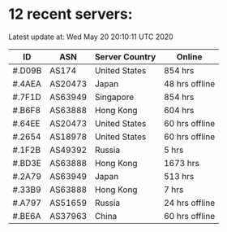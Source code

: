 # 12 recent servers:

Latest update at: Wed May 20 20:10:11 UTC 2020

| ID | ASN | Server Country | Online |
| -- | --- | -------------- | ------ |
| #.D09B | AS174 | United States | 854 hrs |
| #.4AEA | AS20473 | Japan | 48 hrs offline |
| #.7F1D | AS63949 | Singapore | 854 hrs |
| #.B6F8 | AS63888 | Hong Kong | 604 hrs |
| #.64EE | AS20473 | United States | 60 hrs offline |
| #.2654 | AS18978 | United States | 60 hrs offline |
| #.1F2B | AS49392 | Russia | 5 hrs |
| #.BD3E | AS63888 | Hong Kong | 1673 hrs |
| #.2A79 | AS63949 | Japan | 513 hrs |
| #.33B9 | AS63888 | Hong Kong | 7 hrs |
| #.A797 | AS51659 | Russia | 24 hrs offline |
| #.BE6A | AS37963 | China | 60 hrs offline |

